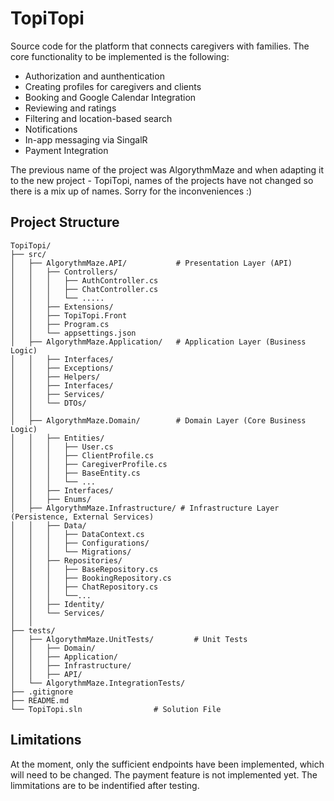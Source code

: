 # TopiTopi

Source code for the platform that connects caregivers with families.
The core functionality to be implemented is the following:
- Authorization and aunthentication
- Creating profiles for caregivers and clients
- Booking and Google Calendar Integration
- Reviewing and ratings
- Filtering and location-based search
- Notifications 
- In-app messaging via SingalR
- Payment Integration

The previous name of the project was AlgorythmMaze and when adapting it to the new project - TopiTopi, names of the projects have not changed so there is a mix up of names. Sorry for the inconveniences :)

## Project Structure
```
TopiTopi/
├── src/
│   ├── AlgorythmMaze.API/           # Presentation Layer (API)
│   │   ├── Controllers/
│   │   │   ├── AuthController.cs
│   │   │   ├── ChatController.cs
│   │   │   └── .....
│   │   ├── Extensions/
│   │   ├── TopiTopi.Front
│   │   ├── Program.cs
│   │   └── appsettings.json
│   ├── AlgorythmMaze.Application/   # Application Layer (Business Logic)
│   │   ├── Interfaces/
│   │   ├── Exceptions/
│   │   ├── Helpers/
│   │   ├── Interfaces/
│   │   ├── Services/
│   │   └── DTOs/
│   │   
│   ├── AlgorythmMaze.Domain/        # Domain Layer (Core Business Logic)
│   │   ├── Entities/
│   │   │   ├── User.cs
│   │   │   ├── ClientProfile.cs
│   │   │   ├── CaregiverProfile.cs
│   │   │   ├── BaseEntity.cs
│   │   │   └── ...
│   │   ├── Interfaces/
│   │   ├── Enums/
│   ├── AlgorythmMaze.Infrastructure/ # Infrastructure Layer (Persistence, External Services)
│   │   ├── Data/
│   │   │   ├── DataContext.cs
│   │   │   ├── Configurations/
│   │   │   └── Migrations/
│   │   ├── Repositories/
│   │   │   ├── BaseRepository.cs
│   │   │   ├── BookingRepository.cs
│   │   │   ├── ChatRepository.cs
│   │   │   └──...
│   │   ├── Identity/
│   │   └── Services/
│   │   
├── tests/
│   ├── AlgorythmMaze.UnitTests/         # Unit Tests
│   │   ├── Domain/
│   │   ├── Application/
│   │   ├── Infrastructure/
│   │   ├── API/
│   └── AlgorythmMaze.IntegrationTests/
├── .gitignore
├── README.md
└── TopiTopi.sln                # Solution File
```

## Limitations 
At the moment, only the sufficient endpoints have been implemented, which will need to be changed.
The payment feature is not implemented yet. The limmitations are to be indentified after testing.
